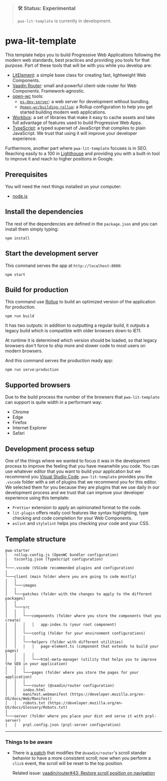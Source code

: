 > ### 🛠 Status: Experimental
>
> `pwa-lit-template` is currently in development.

# pwa-lit-template

This template helps you to build Progressive Web Applications following the modern web standards, best practices and providing you tools for that purpose. Part of these tools that will be with you while you develop are:

- [LitElement](https://lit-element.polymer-project.org): a simple base class for creating fast, lightweight Web Components.
- [Vaadin Router](https://vaadin.com/router): small and powerful client-side router for Web Components. Framework-agnostic.
- [open-wc](https://open-wc.org) tools:
  - [`es-dev-server`](https://open-wc.org/developing/es-dev-server.html): a web server for development without bundling.
  - [`@open-wc/building-rollup`](https://open-wc.org/building/building-rollup.html): a Rollup configuration to help you get started building modern web applications.
- [Workbox](https://developers.google.com/web/tools/workbox): a set of libraries that make it easy to cache assets and take full advantage of features used to build Progressive Web Apps.
- [TypeScript](https://www.typescriptlang.org): a typed superset of JavaScript that compiles to plain JavaScript.
We trust that using it will improve your developer experience.

Furthermore, another part where `pwa-lit-template` focuses is in SEO. Reaching easily to a 100 in [Lighthouse](https://web.dev/measure/) and providing you with a built-in tool to improve it and reach to higher positions in Google.

## Prerequisites

You will need the next things installed on your computer:

- [node.js](https://nodejs.org)

## Install the dependencies

The rest of the dependencies are defined in the `package.json` and you can install them simply typing:

    npm install

## Start the development server

This command serves the app at `http://localhost:8080`:

    npm start

## Build for production

This command use [Rollup](https://github.com/rollup/rollup) to build an optimized version of the application for production.

    npm run build

It has two outputs: in addition to outputting a regular build, it outputs a legacy build which is compatible with older browsers down to IE11.

At runtime it is determined which version should be loaded, so that legacy browsers don't force to ship more and slower code to most users on modern browsers.

And this command serves the production ready app:

    npm run serve:production

## Supported browsers

Due to the build process the number of the browsers that `pwa-lit-template` can support is quite width in a performant way:

- Chrome
- Edge
- Firefox
- Internet Explorer
- Safari

## Development process setup

One of the things where we wanted to focus it was in the development process to improve the feeling that you have meanwhile you code. You can use whatever editor that you want to build your application but we recommend you [Visual Studio Code](https://code.visualstudio.com/). `pwa-lit-template` provides you the `.vscode` folder with a set of plugins that we recommend you for this editor. We selected them for you because they are plugins that we use daily in our development process and we trust that can improve your developer experience using this template:

- `Prettier` extension to apply an opinionated format to the code.
- `lit-plugin` offers really cool features like syntax highlighting, type checking and code completion for your Web Components.
- `eslint` and `stylelint` helps you checking your code and your CSS.

## Template structure

```
pwa-starter
│   rollup.config.js (OpenWC bundler configuration)
|   tsconfig.json (TypeScript configuration)
│
└───.vscode (VSCode recommended plugins and configuration)
│
└───client (main folder where you are going to code mostly)
│   │
│   └───images
│   │
│   └───patches (folder with the changes to apply to the different packages)
│   │
│   └───src
│   │   │
│   │   └───components (folder where you store the components that you create)
│   │   │   │   app-index.ts (your root component)
│   │   │
│   │   └───config (folder for your environment configurations)
│   │   │
│   │   └───helpers (folder with different utilities)
│   │   │   │   page-element.ts (component that extends to build your pages)
│   │   │   │
│   │   │   └───html-meta-manager (utility that helps you to improve the SEO in your application)
│   │   │
│   │   └───pages (folder where you store the pages for your application)
│   │   │
│   │   └───router (@vaadin/router configuration)
│   │   index.html
│   │   manifest.webmanifest (https://developer.mozilla.org/en-US/docs/Web/Manifest)
│   │   robots.txt (https://developer.mozilla.org/en-US/docs/Glossary/Robots.txt)
│
└───server (folder where you place your dist and serve it with prpl-server)
│   │   prpl.config.json (prpl-server configuration)
```

---

### Things to be aware

- There is [a patch](client/patches/@vaadin+router+1.7.2.patch) that modifies the `@vaadin/router`'s scroll standar behavior to have a more consistent scroll; now when you perform a `click` event, the scroll will be reset to the top position.

  Related issue: [vaadin/router#43: Restore scroll position on navigation](https://github.com/vaadin/vaadin-router/issues/43)
